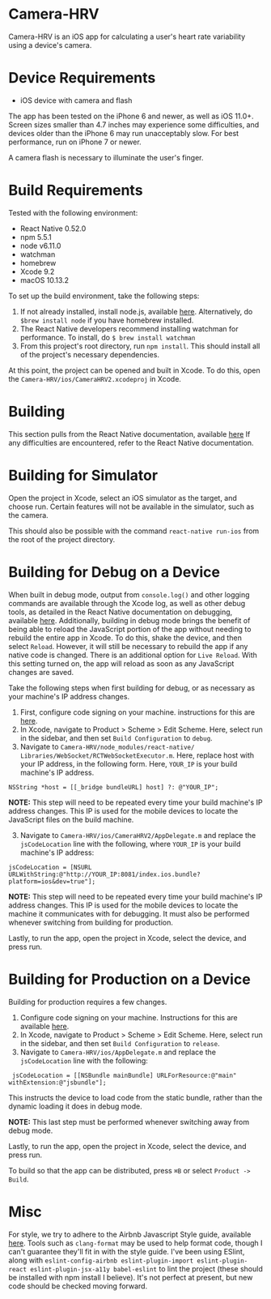 Camera-HRV
==================================
Camera-HRV is an iOS app for calculating a user's heart rate variability using a device's camera.

Device Requirements
============
* iOS device with camera and flash

The app has been tested on the iPhone 6 and newer, as well as iOS 11.0+. Screen sizes smaller than 4.7 inches may experience some difficulties, and devices older than the iPhone 6 may run unacceptably slow. For best performance, run on iPhone 7 or newer.

A camera flash is necessary to illuminate the user's finger.

Build Requirements
============
Tested with the following environment:
* React Native 0.52.0
* npm 5.5.1
* node v6.11.0
* watchman
* homebrew
* Xcode 9.2
* macOS 10.13.2

To set up the build environment, take the following steps:
1. If not already installed, install node.js, available [here](https://nodejs.org/en/download/). Alternatively, do `$brew install node` if you have homebrew installed.
2. The React Native developers recommend installing watchman for performance. To install, do ```$ brew install watchman```
3. From this project's root directory, run `npm install`. This should install all of the project's necessary dependencies.

At this point, the project can be opened and built in Xcode. To do this, open the `Camera-HRV/ios/CameraHRV2.xcodeproj` in Xcode.

Building
=========
This section pulls from the React Native documentation, available [here](https://facebook.github.io/react-native/docs/0.52/running-on-device.html) If any difficulties are encountered, refer to the React Native documentation.

Building for Simulator
=====
Open the project in Xcode, select an iOS simulator as the target, and choose run. Certain features will not be available in the simulator, such as the camera.

This should also be possible with the command `react-native run-ios` from the root of the project directory.

Building for Debug on a Device
========
When built in debug mode, output from `console.log()` and other logging commands are available through the Xcode log, as well as other debug tools, as detailed in the React Native documentation on debugging, available [here](https://facebook.github.io/react-native/docs/0.52/debugging.html). Additionally, building in debug mode brings the benefit of being able to reload the JavaScript portion of the app without needing to rebuild the entire app in Xcode. To do this, shake the device, and then select `Reload`. However, it will still be necessary to rebuild the app if any native code is changed. There is an additional option for `Live Reload`. With this setting turned on, the app will reload as soon as any JavaScript changes are saved.

Take the following steps when first building for debug, or as necessary as your machine's IP address changes.
1. First, configure code signing on your machine. instructions for this are [here](https://facebook.github.io/react-native/docs/0.52/running-on-device.html).
1. In Xcode, navigate to Product > Scheme > Edit Scheme. Here, select run in the sidebar, and then set `Build Configuration` to `debug`.
2. Navigate to `Camera-HRV/node_modules/react-native/ Libraries/WebSocket/RCTWebSocketExecutor.m`. Here, replace host with your IP address, in the following form. Here, `YOUR_IP` is your build machine's IP address.
```
NSString *host = [[_bridge bundleURL] host] ?: @"YOUR_IP";
```
**NOTE:** This step will need to be repeated every time your build machine's IP address changes. This IP is used for the mobile devices to locate the JavaScript files on the build machine.

3. Navigate to `Camera-HRV/ios/CameraHRV2/AppDelegate.m` and replace the `jsCodeLocation` line with the following, where `YOUR_IP` is your build machine's IP address:
```
jsCodeLocation = [NSURL URLWithString:@"http://YOUR_IP:8081/index.ios.bundle?platform=ios&dev=true"];
```
**NOTE:** This step will need to be repeated every time your build machine's IP address changes. This IP is used for the mobile devices to locate the machine it communicates with for debugging. It must also be performed whenever switching from building for production.

Lastly, to run the app, open the project in Xcode, select the device, and press run.


Building for Production on a Device
======

Building for production requires a few changes.

1. Configure code signing on your machine. Instructions for this are available [here](https://facebook.github.io/react-native/docs/0.52/running-on-device.html).
2. In Xcode, navigate to Product > Scheme > Edit Scheme. Here, select run in the sidebar, and then set `Build Configuration` to `release`.
3. Navigate to `Camera-HRV/ios/AppDelegate.m` and replace the `jsCodeLocation` line with the following:
```
 jsCodeLocation = [[NSBundle mainBundle] URLForResource:@"main" withExtension:@"jsbundle"];
```
This instructs the device to load code from the static bundle, rather than the dynamic loading it does in debug mode.

**NOTE:** This last step must be performed whenever switching away from debug mode.


Lastly, to run the app, open the project in Xcode, select the device, and press run.

To build so that the app can be distributed, press `⌘B` or select `Product -> Build`.

Misc
====
For style, we try to adhere to the Airbnb Javascript Style guide, available [here](https://www.airbnb.com). Tools such as `clang-format` may be used to help format code, though I can't guarantee they'll fit in with the style guide. I've been using ESlint, along with `eslint-config-airbnb eslint-plugin-import eslint-plugin-react eslint-plugin-jsx-a11y babel-eslint` to lint the project (these should be installed with npm install I believe). It's not perfect at present, but new code should be checked moving forward.
